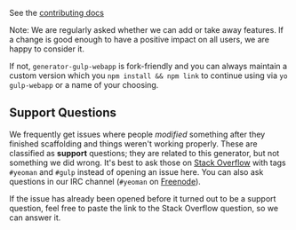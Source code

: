 See the [contributing docs](https://github.com/yeoman/yeoman/blob/master/contributing.md)

Note: We are regularly asked whether we can add or take away features. If a change is good enough to have a positive impact on all users, we are happy to consider it.

If not, `generator-gulp-webapp` is fork-friendly and you can always maintain a custom version which you `npm install && npm link` to continue using via `yo gulp-webapp` or a name of your choosing.

## Support Questions

We frequently get issues where people *modified* something after they finished scaffolding and things weren't working properly. These are classified as **support** questions; they are related to this generator, but not something we did wrong. It's best to ask those on [Stack Overflow] with tags `#yeoman` and `#gulp` instead of opening an issue here. You can also ask questions in our IRC channel (`#yeoman` on [Freenode]).

If the issue has already been opened before it turned out to be a support question, feel free to paste the link to the Stack Overflow question, so we can answer it.

[stack overflow]: http://stackoverflow.com
[freenode]: http://freenode.net/
